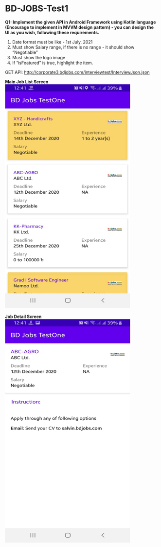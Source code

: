 # BD-JOBS-Test1

<b>Q1: Implement the given API in Android Framework using Kotlin language (Encourage to implement in MVVM design pattern) - you can design the UI as you wish, following these requirements.</b>
 
1. 	Date format must be like - 1st July, 2021
2. 	Must show Salary range, if there is no range - it should show “Negotiable”
3. 	Must show the logo image
4. 	If “isFeatured” is true, highlight the item.
 
GET API: http://corporate3.bdjobs.com/interviewtest/InterviewJson.json

<b> Main Job List Screen </b><br>
<img src="scn_shot/01.jpeg" alt="Job Lit Screen" width="411" height="731">
<br><br>
<b> Job Detail Screen </b><br>
<img src="scn_shot/02.jpeg" alt="Job Detail Screen" width="411" height="731">
